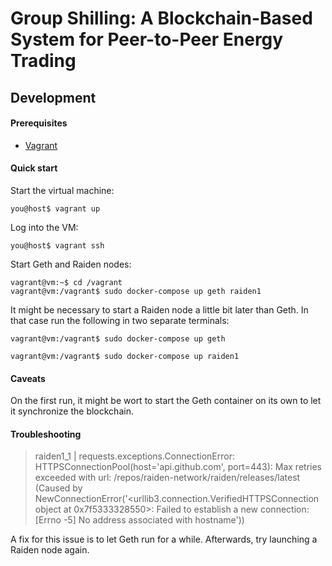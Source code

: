 # Group Shilling: A Blockchain-Based System for Peer-to-Peer Energy Trading

## Development

#### Prerequisites

- [Vagrant](https://www.vagrantup.com/)

#### Quick start

Start the virtual machine:

```console
you@host$ vagrant up
```

Log into the VM:

```console
you@host$ vagrant ssh
```

Start Geth and Raiden nodes:

```console
vagrant@vm:~$ cd /vagrant
vagrant@vm:/vagrant$ sudo docker-compose up geth raiden1
```

It might be necessary to start a Raiden node a little bit later than Geth. In that case run the following in two separate terminals:

```console
vagrant@vm:/vagrant$ sudo docker-compose up geth
```

```console
vagrant@vm:/vagrant$ sudo docker-compose up raiden1
```

#### Caveats

On the first run, it might be wort to start the Geth container on its own to let it synchronize the blockchain.

#### Troubleshooting

> raiden1_1  | requests.exceptions.ConnectionError: HTTPSConnectionPool(host='api.github.com', port=443): Max retries exceeded with url: /repos/raiden-network/raiden/releases/latest (Caused by NewConnectionError('<urllib3.connection.VerifiedHTTPSConnection object at 0x7f5333328550>: Failed to establish a new connection: [Errno -5] No address associated with hostname'))  

A fix for this issue is to let Geth run for a while. Afterwards, try launching a Raiden node again.
